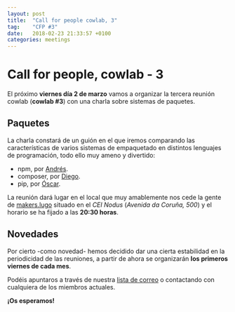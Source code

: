 ```yaml
---
layout: post
title:  "Call for people cowlab, 3"
tag:    "CFP #3"
date:   2018-02-23 21:33:57 +0100
categories: meetings
---
```

# Call for people, cowlab - 3

El próximo **viernes día 2 de marzo** vamos a organizar la tercera reunión cowlab (**cowlab #3**) con una charla sobre sistemas de paquetes.

## Paquetes

La charla constará de un guión en el que iremos comparando las características de varios sistemas de empaquetado en distintos lenguajes de programación, todo ello muy ameno y divertido:

* npm, por [Andrés](http://nosolosoftware.com/).
* composer, por [Diego](https://www.dieg0v.com/).
* pip, por [Óscar](https://www.userlinux.net).

La reunión dará lugar en el local que muy amablemente nos cede la gente de  [makers.lugo](http://makerslugo.org/) situado en el *CEI Nodus* (*Avenida da Coruña, 500*) y el horario se ha fijado a las **20:30 horas**.

## Novedades

Por cierto -como novedad- hemos decidido dar una cierta estabilidad en la periodicidad de las reuniones, a partir de ahora se organizarán **los primeros viernes de cada mes**.

Podéis apuntaros a través de nuestra [lista de correo](https://groups.google.com/forum/#!forum/cowlab-lugo) o contactando con cualquiera de los miembros actuales.

**¡Os esperamos!**